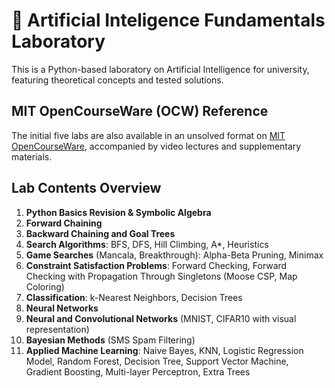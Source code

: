 # 🤖 Artificial Inteligence Fundamentals Laboratory
This is a Python-based laboratory on Artificial Intelligence for university, featuring theoretical concepts and tested solutions.

## MIT OpenCourseWare (OCW) Reference

The initial five labs are also available in an unsolved format on [MIT OpenCourseWare](https://ocw.mit.edu/courses/6-034-artificial-intelligence-fall-2010/pages/assignments/), accompanied by video lectures and supplementary materials.

## Lab Contents Overview

1. **Python Basics Revision & Symbolic Algebra**
2. **Forward Chaining**
3. **Backward Chaining and Goal Trees**
4. **Search Algorithms**: BFS, DFS, Hill Climbing, A*, Heuristics
5. **Game Searches** (Mancala, Breakthrough): Alpha-Beta Pruning, Minimax
6. **Constraint Satisfaction Problems**: Forward Checking, Forward Checking with Propagation Through Singletons (Moose CSP, Map Coloring)
7. **Classification**: k-Nearest Neighbors, Decision Trees
8. **Neural Networks**
9. **Neural and Convolutional Networks** (MNIST, CIFAR10 with visual representation)
10. **Bayesian Methods** (SMS Spam Filtering)
11. **Applied Machine Learning**: Naive Bayes, KNN, Logistic Regression Model, Random Forest, Decision Tree, Support Vector Machine, Gradient Boosting, Multi-layer Perceptron, Extra Trees
